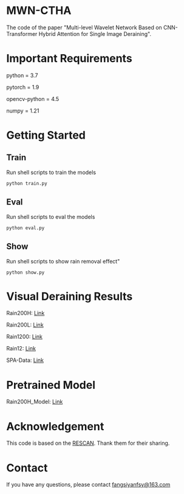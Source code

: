 # MWN-CTHA
The code of the paper "Multi-level Wavelet Network Based on CNN-Transformer Hybrid Attention for Single Image Deraining".<br>

# Important Requirements
python = 3.7  

pytorch = 1.9  

opencv-python = 4.5  

numpy = 1.21

# Getting Started
## Train
Run shell scripts to train the models  

`python train.py`

## Eval
Run shell scripts to eval the models  

`python eval.py`

## Show
Run shell scripts to show rain removal effect"  

`python show.py`

# Visual Deraining Results
Rain200H: [Link](https://pan.baidu.com/s/1Tt87Da2LEBz0ruvSH1dnPQ?pwd=1314)

Rain200L: [Link](https://pan.baidu.com/s/1wi67Rr4x0fGZKXNqpVYE7g?pwd=1314)

Rain1200: [Link](https://pan.baidu.com/s/1KmNB1bzJh0nQUmLX5_LpVw?pwd=1314)

Rain12: [Link](https://pan.baidu.com/s/1KmNB1bzJh0nQUmLX5_LpVw?pwd=1314)

SPA-Data: [Link](https://pan.baidu.com/s/1s1sA6MRame12Y-csooX7ag?pwd=1314)

# Pretrained Model
Rain200H_Model: [Link](https://pan.baidu.com/s/1Z3N5hOmhhh_SF4mNGanFuQ?pwd=1314)

# Acknowledgement
This code is based on the [RESCAN](https://github.com/XiaLiPKU/RESCAN). Thank them for their sharing.

# Contact
If you have any questions, please contact fangsiyanfsy@163.com
